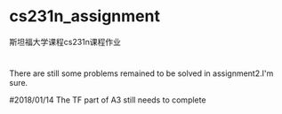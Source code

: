 # cs231n_assignment
斯坦福大学课程cs231n课程作业

#
There are still some problems remained to be solved in assignment2.I'm sure.

#2018/01/14
The TF part of A3 still needs to complete
